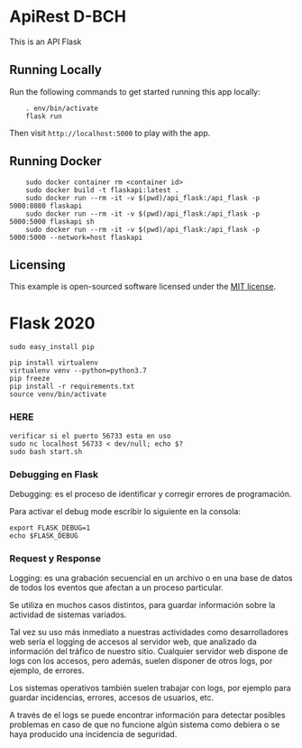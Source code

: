 # ApiRest D-BCH

This is an API Flask 

## Running Locally

Run the following commands to get started running this app locally:
```RUN: 
    . env/bin/activate
    flask run
```

Then visit `http://localhost:5000` to play with the app.

## Running Docker

```
    sudo docker container rm <container id>
    sudo docker build -t flaskapi:latest .
    sudo docker run --rm -it -v $(pwd)/api_flask:/api_flask -p 5000:8080 flaskapi
    sudo docker run --rm -it -v $(pwd)/api_flask:/api_flask -p 5000:5000 flaskapi sh
    sudo docker run --rm -it -v $(pwd)/api_flask:/api_flask -p 5000:5000 --network=host flaskapi
```
## Licensing

This example is open-sourced software licensed under the
[MIT license](https://opensource.org/licenses/MIT).

# Flask 2020
```
sudo easy_install pip

pip install virtualenv
virtualenv venv --python=python3.7
pip freeze
pip install -r requirements.txt
source venv/bin/activate

```
### HERE
```
verificar si el puerto 56733 esta en uso
sudo nc localhost 56733 < dev/null; echo $?
sudo bash start.sh
```
### Debugging en Flask
Debugging: es el proceso de identificar y corregir errores de programación.

Para activar el debug mode escribir lo siguiente en la consola:

```
export FLASK_DEBUG=1
echo $FLASK_DEBUG
````
### Request y Response
Logging: es una grabación secuencial en un archivo o en una base de datos de todos los eventos que afectan a un proceso particular.

Se utiliza en muchos casos distintos, para guardar información sobre la actividad de sistemas variados.

Tal vez su uso más inmediato a nuestras actividades como desarrolladores web sería el logging de accesos al servidor web, que analizado da información del tráfico de nuestro sitio. Cualquier servidor web dispone de logs con los accesos, pero además, suelen disponer de otros logs, por ejemplo, de errores.

Los sistemas operativos también suelen trabajar con logs, por ejemplo para guardar incidencias, errores, accesos de usuarios, etc.

A través de el logs se puede encontrar información para detectar posibles problemas en caso de que no funcione algún sistema como debiera o se haya producido una incidencia de seguridad.
